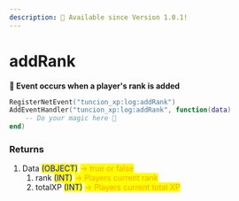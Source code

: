 ```yaml
---
description: 🔧 Available since Version 1.0.1!
---
```


# addRank

&#x20;**📢 Event occurs when a player's rank is added**

```lua
RegisterNetEvent("tuncion_xp:log:addRank")
AddEventHandler("tuncion_xp:log:addRank", function(data)
    -- Do your magic here 💫
end)
```

### Returns

1. Data <mark style="color:blue;">(OBJECT)</mark> <mark style="color:orange;">-> true or false</mark>
   1. rank <mark style="color:blue;">(INT)</mark> <mark style="color:orange;">-> Players current rank</mark>
   2. totalXP <mark style="color:blue;">(INT)</mark> <mark style="color:orange;">-> Players current total XP</mark>


